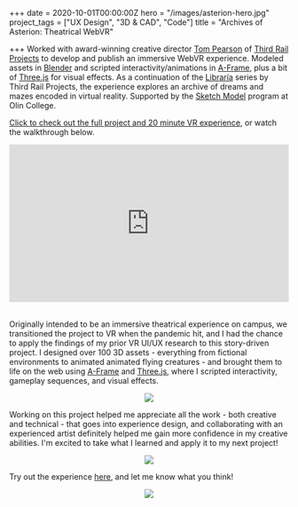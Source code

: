 +++
date = 2020-10-01T00:00:00Z
hero = "/images/asterion-hero.jpg"
project_tags = ["UX Design", "3D & CAD", "Code"]
title = "Archives of Asterion: Theatrical WebVR"

+++
Worked with award-winning creative director [Tom Pearson](https://tompearsonnyc.com) of [Third Rail Projects](https://thirdrailprojects.com) to develop and publish an immersive WebVR experience. Modeled assets in [Blender](https://www.blender.org) and scripted interactivity/animations in [A-Frame](https://aframe.io), plus a bit of [Three.js](https://threejs.org) for visual effects. As a continuation of the [Libraría](https://thirdrailprojects.com/libraria) series by Third Rail Projects, the experience explores an archive of dreams and mazes encoded in virtual reality. Supported by the [Sketch Model](https://www.olin.edu/collaborate/sketch-model/) program at Olin College.

[Click to check out the full project and 20 minute VR experience](https://tompearsonnyc.com/aoavr), or watch the walkthrough below.

<div>
<div style="padding:56.25% 0 0 0;position:relative;"><iframe src="https://player.vimeo.com/video/459475365?autoplay=1&loop=1&color=ffffff&title=0&byline=0&portrait=0" style="position:absolute;top:0;left:0;width:100%;height:100%;" frameborder="0" allow="autoplay; fullscreen; picture-in-picture" allowfullscreen></iframe></div><script src="https://player.vimeo.com/api/player.js"></script>
<br></div>

Originally intended to be an immersive theatrical experience on campus, we transitioned the project to VR when the pandemic hit, and I had the chance to apply the findings of my prior VR UI/UX research to this story-driven project. I designed over 100 3D assets - everything from fictional environments to animated animated flying creatures - and brought them to life on the web using [A-Frame](https://aframe.io) and [Three.js](https://threejs.org), where I scripted interactivity, gameplay sequences, and visual effects.

<div align="center">
<img src="/images/asterion-samples.jpg">
</div>

Working on this project helped me appreciate all the work - both creative and technical - that goes into experience design, and collaborating with an experienced artist definitely helped me gain more confidence in my creative abilities. I'm excited to take what I learned and apply it to my next project!

<div align="center">
<img src="/images/asterion-beedrawer-anim.gif">
</div>

Try out the experience [here](https://tompearsonnyc.com/aoavr), and let me know what you think!

<div align="center">
<img src="/images/asterion-owl.jpg">
</div>